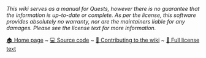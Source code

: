 *This wiki serves as a manual for Quests, however there is no guarantee that the information is up-to-date or complete. As per the license, this software provides absolutely no warranty, nor are the maintainers liable for any damages. Please see the license text for more information.*

[🏠 Home page](https://github.com/LMBishop/Quests/wiki/) ~ [💻 Source code](https://github.com/LMBishop/Quests/) ~ [🤝 Contributing to the wiki](https://github.com/LMBishop/Quests/wiki/Contributing-to-the-wiki) ~ [📜 Full license text](https://github.com/LMBishop/Quests/blob/master/LICENSE.txt)